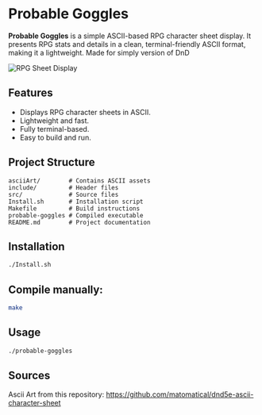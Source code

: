 # Probable Goggles

**Probable Goggles** is a simple ASCII-based RPG character sheet display. It presents RPG stats and details in a clean, terminal-friendly ASCII format, making it a lightweight. Made for simply version of DnD

![RPG Sheet Display](https://github.com/user-attachments/assets/6b257caf-546e-44ae-89a6-8f8c1cbf3deb)

## Features

* Displays RPG character sheets in ASCII.
* Lightweight and fast.
* Fully terminal-based.
* Easy to build and run.

## Project Structure

```
asciiArt/        # Contains ASCII assets
include/         # Header files
src/             # Source files
Install.sh       # Installation script
Makefile         # Build instructions
probable-goggles # Compiled executable
README.md        # Project documentation
```

## Installation

```bash
./Install.sh
```

## Compile manually:

```bash
make
```

## Usage

```bash
./probable-goggles
```
## Sources
Ascii Art from this repository:
https://github.com/matomatical/dnd5e-ascii-character-sheet
